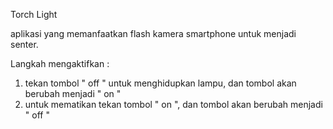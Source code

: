 Torch Light

aplikasi yang memanfaatkan flash kamera smartphone untuk menjadi senter.

Langkah mengaktifkan :
1. tekan tombol " off " untuk menghidupkan lampu, dan tombol akan berubah menjadi " on "
2. untuk mematikan tekan tombol " on ", dan tombol akan berubah menjadi " off "
